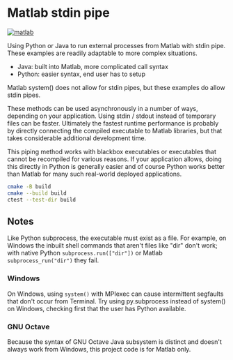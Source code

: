 # Matlab stdin pipe

[![matlab](https://github.com/scivision/matlab-subprocess-stdin/actions/workflows/ci.yml/badge.svg)](https://github.com/scivision/matlab-subprocess-stdin/actions/workflows/ci.yml)

Using Python or Java to run external processes from Matlab with stdin pipe.
These examples are readily adaptable to more complex situations.

* Java: built into Matlab, more complicated call syntax
* Python: easier syntax, end user has to setup

Matlab system() does not allow for stdin pipes, but these examples do allow stdin pipes.

These methods can be used asynchronously in a number of ways, depending on your application.
Using stdin / stdout instead of temporary files can be faster.
Ultimately the fastest runtime performance is probably by directly connecting the compiled executable to Matlab libraries, but that takes considerable additional development time.

This piping method works with blackbox executables or executables that cannot be recompiled for various reasons.
If your application allows, doing this directly in Python is generally easier and of course Python works better than Matlab for many such real-world deployed applications.

```sh
cmake -B build
cmake --build build
ctest --test-dir build
```

## Notes

Like Python subprocess, the executable must exist as a file.
For example, on Windows the inbuilt shell commands that aren't files like "dir" don't work;
with native Python `subprocess.run(["dir"])` or Matlab `subprocess_run("dir")` they fail.

### Windows

On Windows, using `system()` with MPIexec can cause intermittent segfaults that don't occur from Terminal.
Try using py.subprocess instead of system() on Windows, checking first that the user has Python available.

### GNU Octave

Because the syntax of GNU Octave Java subsystem is distinct and doesn't always work from Windows, this project code is for Matlab only.
